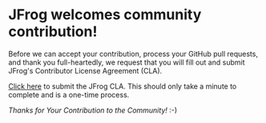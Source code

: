 # JFrog welcomes community contribution!

Before we can accept your contribution, process your GitHub pull requests, and thank you full-heartedly, we request that you will fill out and submit JFrog's Contributor License Agreement (CLA).

[Click here](https://secure.echosign.com/public/hostedForm?formid=5IYKLZ2RXB543N) to submit the JFrog CLA.
This should only take a minute to complete and is a one-time process.

*Thanks for Your Contribution to the Community!* :-)
